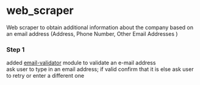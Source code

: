 # web_scraper
Web scraper to obtain additional information about the company based on an email address (Address, Phone Number, Other Email Addresses )

### Step 1
added [email-validator](https://www.npmjs.com/package/email-validator) module to validate an e-mail address  
ask user to type in an email address; if valid confirm that it is else ask user to retry or enter a different one
